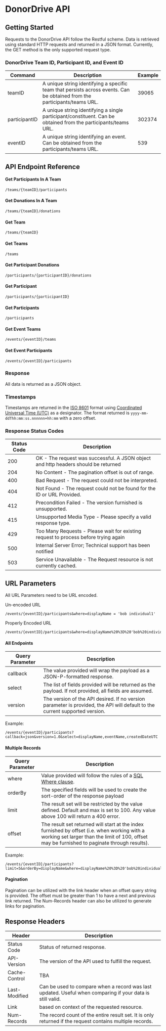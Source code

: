 # DonorDrive API

## Getting Started
Requests to the DonorDrive API follow the Restful scheme. Data is retrieved using standard HTTP requests and returned in a JSON format. Currently, the GET method is the only supported request type.
### DonorDrive Team ID, Participant ID, and Event ID
| Command | Description | Example |
| --- | --- | --- |
| teamID | A unique string identifying a specific team that persists across events. Can be obtained from the participants/teams URL. | 39065 |
| participantID | A unique string identifying a single participant/constituent. Can be obtained from the participants/teams URL. | 302374 |
| eventID |  A unique string identifying an event. Can be obtained from the participants/teams URL. | 539 |

## API Endpoint Reference
#### Get Participants In A Team
```
/teams/{teamID}/participants
```
#### Get Donations In A Team
```
/teams/{teamID}/donations
```
#### Get Team
```
/teams/{teamID}
```
#### Get Teams
```
/teams
```
#### Get Participant Donations
```
/participants/{participantID}/donations
```
#### Get Participant
```
/participants/{participantID}
```
#### Get Participants
```
/participants
```
#### Get Event Teams
```
/events/{eventID}/teams
```
#### Get Event Participants
```
/events/{eventID}/participants
```

### Response
All data is returned as a JSON object.

### Timestamps
Timestamps are returned in the [ISO 8601](https://en.wikipedia.org/wiki/ISO_8601) format using [Coordinated Universal Time (UTC)](https://en.wikipedia.org/wiki/ISO_8601#Coordinated_Universal_Time_(UTC)) as a designator. The format returned is `yyyy-mm-ddThh:mm:ss.nnnnnn+hh:mm` with a zero offset.

### Response Status Codes
| Status Code | Description |
| --- | --- |
| 200 | OK - The request was successful. A JSON object and http headers should be returned |
| 204 | No Content - The pagination offset is out of range. |
| 400 | Bad Request - The request could not be interpreted. |
| 404 | Not Found - The request could not be found for the ID or URL Provided. |
| 412 | Precondition Failed - The version furnished is unsupported. |
| 415 | Unsupported Media Type - Please specify a valid response type. |
| 429 | Too Many Requests - Please wait for existing request to process before trying again |
| 500 | Internal Server Error; Technical support has been notified |
| 503 | Service Unavailable - The Request resource is not currently cached. |

## URL Parameters
All URL Parameters need to be URL encoded.

Un-encoded URL
```
/events/{eventID}/participants&where=displayName = 'bob individual1'
```
Properly Encoded URL
```
/events/{eventID}/participants&where=displayName%20%3D%20'bob%20individual1'
```

#### All Endpoints
| Query Parameter | Description |
| --- | --- |
| callback | The value provided will wrap the payload as a JSON-P-formatted response. |
| select | The list of fields provided will be returned as the payload. If not provided, all fields are assumed. |
| version | The version of the API desired. If no version parameter is provided, the API will default to the current supported version. |

Example:
```
/events/{eventID}/participants?callback=json&version=1.0&select=displayName,eventName,createdDateUTC
```
#### Multiple Records
| Query Parameter | Description |
| --- | --- |
| where | Value provided will follow the rules of a [SQL Where clause](https://www.w3schools.com/sql/sql_where.asp). |
| orderBy | The specified fields will be used to create the sort-order of the response payload |
| limit | The result set will be restricted by the value defined. Default and max is set to 100. Any value above 100 will return a 400 error. |
| offset | The result set returned will start at the index furnished by offset (i.e. when working with a working set larger than the limit of 100, offset may be furnished to paginate through results). |

Example:
```
/events/{eventID}/participants?limit=5&orderBy=displayName&where=displayName%20%3D%20'bob%20individual1'
```

#### Pagination
Pagination can be utilized with the link header when an offset query string is provided. The offset must be greater than 1 to have a next and previous link returned. The Num-Records header can also be utilized to generate links for pagination.

## Response Headers
| Header | Description |
| --- | --- |
| Status Code | Status of returned response. |
| API-Version | The version of the API used to fulfill the request. |
| Cache-Control | TBA |
| Last-Modified | Can be used to compare when a record was last updated. Useful when comparing if your data is still valid. |
| Link | based on context of the requested resource. |
| Num-Records | The record count of the entire result set. It is only returned if the request contains multiple records. |
